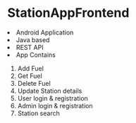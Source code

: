 # StationAppFrontend

<li>Android Application</li>
<li>Java based</li>
<li>REST API</li>
<li>App Contains</li>

  1. Add Fuel
  2. Get Fuel
  3. Delete Fuel
  4. Update Station details
  5. User login & registration
  6. Admin login & registration
  7. Station search
  
